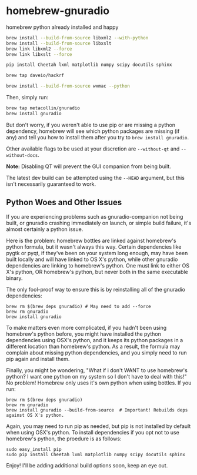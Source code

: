 homebrew-gnuradio
=================

homebrew python already installed and happy

```sh
brew install --build-from-source libxml2 --with-python
brew install --build-from-source libxslt
brew link libxml2 --force
brew link libxslt --force
```

```sh
pip install Cheetah lxml matplotlib numpy scipy docutils sphinx
```

```sh
brew tap daveio/hackrf
```

```sh
brew install --build-from-source wxmac --python
```

Then, simply run: 
```sh
brew tap metacollin/gnuradio
brew install gnuradio
```

But don't worry, if you weren't able to use pip or are missing a python dependency, homebrew will see which 
python packages are missing (if any) and tell you how to install them after you try to `brew install gnuradio`.

Other available flags to be used at your discretion are `--without-qt` and `--without-docs`. 

**Note:** Disabling QT will prevent the GUI companion from being built.

The latest dev build can be attempted using the `--HEAD` argument, but this isn't necessarily guaranteed to 
work.

Python Woes and Other Issues
-------------

If you are experiencing problems such as gnuradio-companion not being built, or gnuradio crashing immediately on 
launch, or simple build failure, it's almost certainly a python issue.  

Here is the problem: homebrew bottles are linked against homebrew's python formula, but it wasn't always this 
way.  Certain dependencies like pygtk or pyqt, if they've been on your system long enough, may have been built 
locally and will have linked to OS X's python, while other gnuradio dependencies are linking to homebrew's 
python.  One must link to either OS X's python, OR homebrew's python, but never both in the same executable 
binary.

The only fool-proof way to ensure this is by reinstalling all of the gnuradio dependencies:

```ssh
brew rm $(brew deps gnuradio) # May need to add --force
brew rm gnuradio
brew install gnuradio
```

To make matters even more complicated, if you hadn't been using homebrew's python before, you might have 
installed the python dependencies using OSX's python, and it keeps its python packages in a different location than homebrew's python. As a result, the formula may complain about missing python dependencies, and you simply need to run pip again and install them. 


Finally, you might be wondering, "What if i don't WANT to use homebrew's python? I want one python on my system 
so I don't have to deal with this!"  No problem! Homebrew only uses it's own python when using bottles.  If you 
run:

```ssh
brew rm $(brew deps gnuradio)
brew rm gnuradio
brew install gnuradio --build-from-source  # Important! Rebuilds deps against OS X's python.
```

Again, you may need to run pip as needed, but pip is not installed by default when using OSX's python.  To install dependencies if you opt not to use homebrew's python, the proedure is as follows:

```ssh
sudo easy_install pip
sudo pip install Cheetah lxml matplotlib numpy scipy docutils sphinx
```

Enjoy! I'll be adding additional build options soon, keep an eye out.

